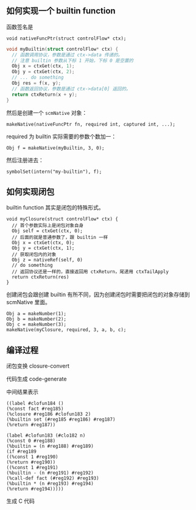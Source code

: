 
## 如何实现一个 builtin function

函数签名是

```
void nativeFuncPtr(struct controlFlow* ctx);
```

```c
void myBuiltin(struct controlFlow* ctx) {
  // 函数调用协议，参数是通过 ctx->data 传递的。
  // 注意 builtin 参数从下标 1 开始，下标 0 是空置的
  Obj x = ctxGet(ctx, 1);
  Obj y = ctxGet(ctx, 2);
  // ... do something
  Obj res = f(x, y);
  // 函数返回协议，参数是通过 ctx->data[0] 返回的。
  return ctxReturn(x + y);
}
```

然后是创建一个 `scmNative` 对象：

```
makeNative(nativeFuncPtr fn, required int, captured int, ...);
```

required 为 builtin 实际需要的参数个数加一：

```
Obj f = makeNative(myBuiltin, 3, 0);
```

然后注册进去：

```
symbolSet(intern("my-builtin"), f);
```

## 如何实现闭包

builtin function 其实是闭包的特殊形式。

```
void myClosure(struct controlFlow* ctx) {
  // 首个参数实际上是闭包对象自身
  Obj self = ctxGet(ctx, 0);
  // 后面的就是普通参数了，跟 builtin 一样
  Obj x = ctxGet(ctx, 0);
  Obj y = ctxGet(ctx, 1);
  // 获取闭包内的对象
  Obj z = nativeRef(self, 0)
  // do something
  // 返回协议还是一样的，直接返回用 ctxReturn，尾递用 ctxTailApply
  return ctxReturn(res)
}
```

创建闭包会跟创建 builtin 有所不同，因为创建闭包时需要把闭包的对象存储到 scmNative 里面。

```
Obj a = makeNumber(1);
Obj b = makeNumber(2);
Obj c = makeNumber(3);
makeNative(myClosure, required, 3, a, b, c);
```


## 编译过程

闭包变换 closure-convert

代码生成 code-generate

中间结果表示

```
((label #clofun184 ()
(%const fact #reg185)
(%closure #reg186 #clofun183 2)
(%builtin set (#reg185 #reg186) #reg187)
(%return #reg187))

(label #clofun183 (#clo182 n)
(%const 0 #reg188)
(%builtin = (n #reg188) #reg189)
(if #reg189
((%const 1 #reg190)
(%return #reg190))
((%const 1 #reg191)
(%builtin - (n #reg191) #reg192)
(%call-def fact (#reg192) #reg193)
(%builtin * (n #reg193) #reg194)
(%return #reg194)))))
```

生成 C 代码
